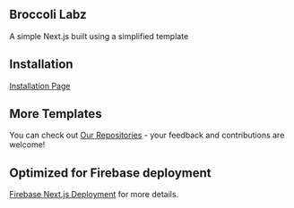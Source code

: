 ## Broccoli Labz

A simple Next.js built using a simplified template

## Installation

[Installation Page](https://labz.broccolibusiness.com/install)

## More Templates

You can check out [Our Repositories](https://github.com/BroccoliLabz?tab=repositories) - your feedback and contributions are welcome!

## Optimized for Firebase deployment

[Firebase Next.js Deployment](https://firebase.google.com/docs/hosting/frameworks/nextjs) for more details.
